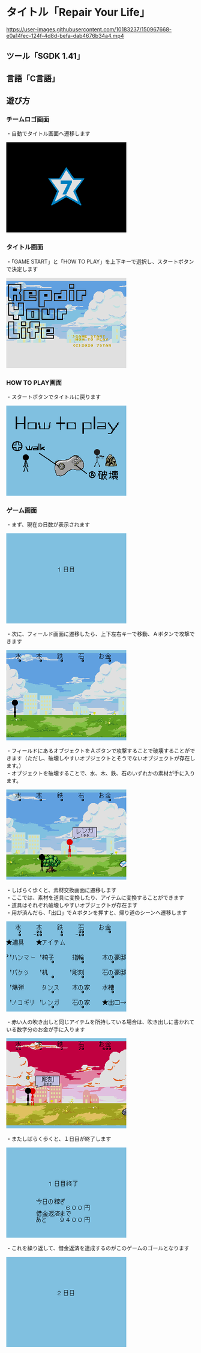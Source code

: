 # タイトル「Repair Your Life」

https://user-images.githubusercontent.com/10183237/150967668-e0a14fec-124f-4d8d-befa-dab4676b34a4.mp4

## ツール「SGDK 1.41」
## 言語「C言語」

## 遊び方

### チームロゴ画面

・自動でタイトル画面へ遷移します

![](https://github.com/massie0414/ggj2020_tut_7star/blob/master/Screenshots/rom000.bmp)    

### タイトル画面

・「GAME START」と「HOW TO PLAY」を上下キーで選択し、スタートボタンで決定します

![](https://github.com/massie0414/ggj2020_tut_7star/blob/master/Screenshots/rom001.bmp)    

### HOW TO PLAY画面

・スタートボタンでタイトルに戻ります

![](https://github.com/massie0414/ggj2020_tut_7star/blob/master/Screenshots/rom002.bmp)    

### ゲーム画面

・まず、現在の日数が表示されます

![](https://github.com/massie0414/ggj2020_tut_7star/blob/master/Screenshots/rom003.bmp)    

・次に、フィールド画面に遷移したら、上下左右キーで移動、Ａボタンで攻撃できます

![](https://github.com/massie0414/ggj2020_tut_7star/blob/master/Screenshots/rom004.bmp)    

・フィールドにあるオブジェクトをＡボタンで攻撃することで破壊することができます（ただし、破壊しやすいオブジェクトとそうでないオブジェクトが存在します。）  
・オブジェクトを破壊することで、水、木、鉄、石のいずれかの素材が手に入ります。  

![](https://github.com/massie0414/ggj2020_tut_7star/blob/master/Screenshots/rom005.bmp)    

・しばらく歩くと、素材交換画面に遷移します  
・ここでは、素材を道具に変換したり、アイテムに変換することができます  
・道具はそれぞれ破壊しやすいオブジェクトが存在ます  
・用が済んだら、「出口」でＡボタンを押すと、帰り道のシーンへ遷移します  

![](https://github.com/massie0414/ggj2020_tut_7star/blob/master/Screenshots/rom007.bmp)    

・赤い人の吹き出しと同じアイテムを所持している場合は、吹き出しに書かれている数字分のお金が手に入ります

![](https://github.com/massie0414/ggj2020_tut_7star/blob/master/Screenshots/rom010.bmp)    

・またしばらく歩くと、１日目が終了します

![](https://github.com/massie0414/ggj2020_tut_7star/blob/master/Screenshots/rom011.bmp)    

・これを繰り返して、借金返済を達成するのがこのゲームのゴールとなります

![](https://github.com/massie0414/ggj2020_tut_7star/blob/master/Screenshots/rom012.bmp)    

